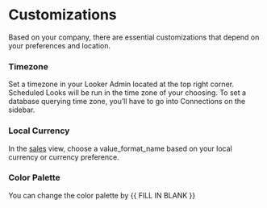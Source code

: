 # Customizations
Based on your company, there are essential customizations that depend on your preferences and location. 


### Timezone
Set a timezone in your Looker Admin located at the top right corner. Scheduled Looks will be run in the time zone of your choosing. To set a database querying time zone, you’ll have to go into Connections on the sidebar. 

### Local Currency
In the [sales](sales.view.lkml) view, choose a  value_format_name based on your local currency or currency preference.

### Color Palette
You can change the color palette by {{ FILL IN BLANK }}
